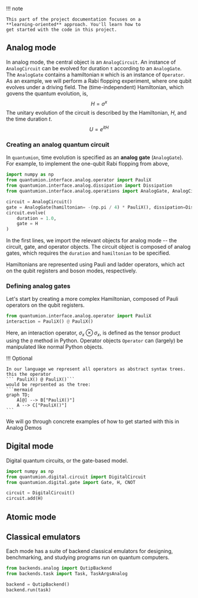 !!! note

    This part of the project documentation focuses on a
    **learning-oriented** approach. You'll learn how to
    get started with the code in this project.


[//]: # (- Help newcomers with getting started)

[//]: # (- Teach readers about your library by making them)

[//]: # (    write code)

[//]: # (- Inspire confidence through examples that work for)

[//]: # (    everyone, repeatably)

[//]: # (- Give readers an immediate sense of achievement)

[//]: # (- Show concrete examples, no abstractions)

[//]: # (- Provide the minimum necessary explanation)

[//]: # (- Avoid any distractions)


## Analog mode
In analog mode, the central object is an `AnalogCircuit`. An instance of `AnalogCircuit` can be evolved for duration `t` according to an `AnalogGate`. The `AnalogGate` contains a hamiltonian `H` which is an instance of `Operator`. 
As an example, we will perform a Rabi flopping experiment, where one qubit evolves under a driving field.
The (time-independent) Hamiltonian, which govens the quantum evolution, is,
$$
H = \sigma^x
$$
The unitary evolution of the circuit is described by the Hamiltonian, $H$, and the time duration $t$. 
$$
U = e^{i t H}
$$

### Creating an analog quantum circuit
In `quantumion`, time evolution is specified as an **analog gate** (`AnalogGate`).
For example, to implement the one-qubit Rabi flopping from above,
```py
import numpy as np
from quantumion.interface.analog.operator import PauliX
from quantumion.interface.analog.dissipation import Dissipation
from quantumion.interface.analog.operations import AnalogGate, AnalogCircuit

circuit = AnalogCircuit()
gate = AnalogGate(hamiltonian= -(np.pi / 4) * PauliX(), dissipation=Dissipation())
circuit.evolve(
    duration = 1.0,
    gate = H
)
```
In the first lines, we import the relevant objects for analog mode -- the circuit, gate, and operator objects.
The circuit object is composed of analog gates, which requires the `duration` and `hamiltonian` to be specified.

Hamiltonians are represented using Pauli and ladder operators, which act on the qubit registers and boson modes, respectively.

### Defining analog gates
Let's start by creating a more complex Hamiltonian, composed of Pauli operators on the qubit registers.

```py
from quantumion.interface.analog.operator import PauliX
interaction = PauliX() @ PauliX()
``` 
Here, an interaction operator, $\sigma_x \otimes \sigma_x$, 
is defined as the tensor product using the `@` method in Python.
Operator objects `Operator` can (largely) be manipulated like normal Python objects.

!!! Optional

    In our language we represent all operators as abstract syntax trees. this the operator 
    ``` PauliX() @ PauliX()``` 
    would be reprsented as the tree:
    ```mermaid
    graph TD;
        A[@] --> B["PauliX()"]
        A --> C["PauliX()"]
    ```

We will go through concrete examples of how to get started with this in Analog Demos

## Digital mode
Digital quantum circuits, or the gate-based model.
```py
import numpy as np
from quantumion.digital.circuit import DigitalCircuit
from quantumion.digital.gate import Gate, H, CNOT

circuit = DigitalCircuit()
circuit.add(H)
```


## Atomic mode

## Classical emulators
Each mode has a suite of backend classical emulators for designing, 
benchmarking, and studying programs run on quantum computers.

```py
from backends.analog import QutipBackend
from backends.task import Task, TaskArgsAnalog

backend = QutipBackend()
backend.run(task)
```





